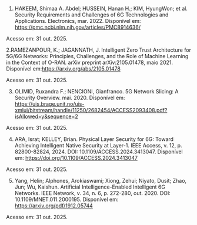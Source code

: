 1. HAKEEM, Shimaa A. Abdel; HUSSEIN, Hanan H.; KIM, HyungWon; et al.
Security Requirements and Challenges of 6G Technologies and Applications.
Electronics, mar. 2022.
Disponível em: https://pmc.ncbi.nlm.nih.gov/articles/PMC8914636/

Acesso em: 31 out. 2025.

2.RAMEZANPOUR, K.; JAGANNATH, J.
Intelligent Zero Trust Architecture for 5G/6G Networks: Principles, Challenges, and the Role of Machine Learning in the Context of O-RAN.
arXiv preprint arXiv:2105.01478, maio 2021.
Disponível em:https://arxiv.org/abs/2105.01478

Acesso em: 31 out. 2025.

3. OLIMID, Ruxandra F.; NENCIONI, Gianfranco.
5G Network Slicing: A Security Overview.
mai. 2020.
Disponível em: https://uis.brage.unit.no/uis-xmlui/bitstream/handle/11250/2682454/ACCESS2093408.pdf?isAllowed=y&sequence=2

Acesso em: 31 out. 2025.

4. ARA, Israt; KELLEY, Brian.
Physical Layer Security for 6G: Toward Achieving Intelligent Native Security at Layer-1.
IEEE Access, v. 12, p. 82800-82824, 2024.
DOI: 10.1109/ACCESS.2024.3413047.
Disponível em: https://doi.org/10.1109/ACCESS.2024.3413047

Acesso em: 31 out. 2025.

5. Yang, Helin; Alphones, Arokiaswami; Xiong, Zehui; Niyato, Dusit; Zhao, Jun; Wu, Kaishun. Artificial Intelligence-Enabled Intelligent 6G Networks. IEEE Network, v. 34, n. 6, p. 272-280, out. 2020. DOI: 10.1109/MNET.011.2000195. Disponível em: https://arxiv.org/pdf/1912.05744

Acesso em: 31 out. 2025.